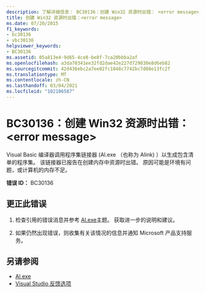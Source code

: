```yaml
---
description: 了解详细信息： BC30136：创建 Win32 资源时出错： <error message>
title: 创建 Win32 资源时出错：<error message>
ms.date: 07/20/2015
f1_keywords:
- bc30136
- vbc30136
helpviewer_keywords:
- BC30136
ms.assetid: 05a813e4-9d65-4ce8-be8f-7ca20bbba2af
ms.openlocfilehash: a3da70341ee32fd2dae42e227d729030e8d6eb82
ms.sourcegitcommit: 42d436ebc2a7ee02fc1848c7742bc7d80e13fc2f
ms.translationtype: MT
ms.contentlocale: zh-CN
ms.lasthandoff: 03/04/2021
ms.locfileid: "102106587"
---
```

# <a name="bc30136-error-creating-win32-resources-error-message"></a>BC30136：创建 Win32 资源时出错： \<error message>

Visual Basic 编译器调用程序集链接器 (Al.exe （也称为 Alink) ）以生成包含清单的程序集。 该链接器已报告在创建内存中资源时出错。 原因可能是环境有问题，或计算机的内存不足。

 **错误 ID：** BC30136

## <a name="to-correct-this-error"></a>更正此错误

1. 检查引用的错误消息并参考 [Al.exe](../../../framework/tools/al-exe-assembly-linker.md)主题。 获取进一步的说明和建议。

2. 如果仍然出现错误，则收集有关该情况的信息并通知 Microsoft 产品支持服务。

## <a name="see-also"></a>另请参阅

- [Al.exe](../../../framework/tools/al-exe-assembly-linker.md)
- [Visual Studio 反馈选项](/visualstudio/ide/feedback-options)
